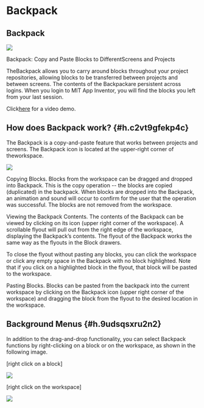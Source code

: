 # Backpack

## Backpack

![](../.gitbook/assets/backpack.png)

Backpack: Copy and Paste Blocks to DifferentScreens and Projects

TheBackpack allows you to carry around blocks throughout your project repositories, allowing blocks to be transferred between projects and between screens. The contents of the Backpackare persistent across logins. When you login to MIT App Inventor, you will find the blocks you left from your last session.

Click[here](https://www.google.com/url?q=https://youtu.be/diQ8wJCYb6o&sa=D&ust=1513348208622000&usg=AFQjCNE2wsMEfVuWatdwdQ_waRH22z72cA) for a video demo.

## How does Backpack work? {#h.c2vt9gfekp4c}

The Backpack is a copy-and-paste feature that works between projects and screens. The Backpack icon is located at the upper-right corner of theworkspace.

![](../.gitbook/assets/backpack_doc.png)

Copying Blocks. Blocks from the workspace can be dragged and dropped into Backpack. This is the copy operation -- the blocks are copied \(duplicated\) in the backpack. When blocks are dropped into the Backpack, an animation and sound will occur to confirm for the user that the operation was successful. The blocks are not removed from the workspace.

Viewing the Backpack Contents. The contents of the Backpack can be viewed by clicking on its icon \(upper right corner of the workspace\). A scrollable flyout will pull out from the right edge of the workspace, displaying the Backpack’s contents. The flyout of the Backpack works the same way as the flyouts in the Block drawers.

To close the flyout without pasting any blocks, you can click the workspace or click any empty space in the Backpack with no block highlighted. Note that if you click on a highlighted block in the flyout, that block will be pasted to the workspace.

Pasting Blocks. Blocks can be pasted from the backpack into the current workspace by clicking on the Backpack icon \(upper right corner of the workspace\) and dragging the block from the flyout to the desired location in the workspace.

## Background Menus {#h.9udsqsxru2n2}

In addition to the drag-and-drop functionality, you can select Backpack functions by right-clicking on a block or on the workspace, as shown in the following image.

\[right click on a block\]

![](../.gitbook/assets/backpack_right_click_on_block.png)

\[right click on the workspace\]

![](../.gitbook/assets/backpack_right_click.png)


